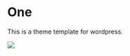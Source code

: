 # One

This is a theme template for wordpress.

![](https://raw.githubusercontent.com/surmon-china/wordpress-theme-one/master/screenshot/one.png)
